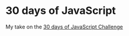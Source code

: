 # 30 days of JavaScript

My take on the [30 days of JavaScript Challenge](https://github.com/Asabeneh/30-Days-Of-JavaScript/)